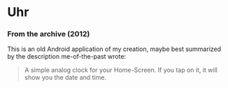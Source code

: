 # Uhr
### From the archive (2012)

This is an old Android application of my creation, maybe best summarized by the description me-of-the-past wrote:
> A simple analog clock for your Home-Screen. If you tap on it, it will show you the date and time.
